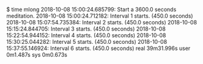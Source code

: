 $ time mlong
2018-10-08 15:00:24.685799: Start a 3600.0 seconds meditation.
2018-10-08 15:00:24.712182: Interval 1 starts. (450.0 seconds)
2018-10-08 15:07:54.735384: Interval 2 starts. (450.0 seconds)
2018-10-08 15:15:24.844705: Interval 3 starts. (450.0 seconds)
2018-10-08 15:22:54.944152: Interval 4 starts. (450.0 seconds)
2018-10-08 15:30:25.044282: Interval 5 starts. (450.0 seconds)
2018-10-08 15:37:55.146924: Interval 6 starts. (450.0 seconds)
real    39m31.996s
user    0m1.487s
sys     0m0.673s
